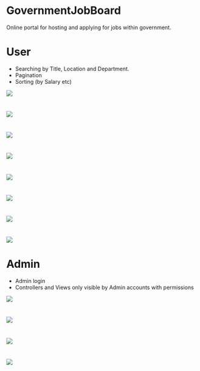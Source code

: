 # GovernmentJobBoard
Online portal for hosting and applying for jobs within government.

# User

- Searching by Title, Location and Department.
- Pagination
- Sorting (by Salary etc)

<img src="https://raw.githubusercontent.com/PenneySoft/GovernmentJobBoard/master/Asset/Home.jpg">

# 

<img src="https://raw.githubusercontent.com/PenneySoft/GovernmentJobBoard/master/Asset/HomeSearch.jpg">

# 

<img src="https://raw.githubusercontent.com/PenneySoft/GovernmentJobBoard/master/Asset/LocationSearch.jpg">

# 

<img src="https://raw.githubusercontent.com/PenneySoft/GovernmentJobBoard/master/Asset/JobSearch.jpg">

# 

<img src="https://raw.githubusercontent.com/PenneySoft/GovernmentJobBoard/master/Asset/JobDetails.jpg">

# 

<img src="https://raw.githubusercontent.com/PenneySoft/GovernmentJobBoard/master/Asset/Sorting.jpg">

# 

<img src="https://raw.githubusercontent.com/PenneySoft/GovernmentJobBoard/master/Asset/Pagination.jpg">

# 

<img src="https://raw.githubusercontent.com/PenneySoft/GovernmentJobBoard/master/Asset/Applying.jpg">

# 

# Admin

- Admin login
- Controllers and Views only visible by Admin accounts with permissions

<img src="https://raw.githubusercontent.com/PenneySoft/GovernmentJobBoard/master/Asset/Login.jpg">

# 

<img src="https://raw.githubusercontent.com/PenneySoft/GovernmentJobBoard/master/Asset/AdminHome.jpg">

# 

<img src="https://raw.githubusercontent.com/PenneySoft/GovernmentJobBoard/master/Asset/AdminCreate.jpg">

# 

<img src="https://raw.githubusercontent.com/PenneySoft/GovernmentJobBoard/master/Asset/AdminApplicants.jpg">
